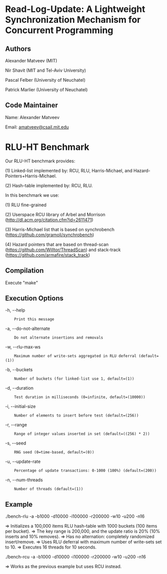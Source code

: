 
Read-Log-Update: A Lightweight Synchronization Mechanism for Concurrent Programming
===================================================================================

Authors
-------
Alexander Matveev (MIT)

Nir Shavit (MIT and Tel-Aviv University)

Pascal Felber (University of Neuchatel)

Patrick Marlier (University of Neuchatel)

Code Maintainer
---------------
Name:  Alexander Matveev

Email: amatveev@csail.mit.edu

RLU-HT Benchmark
================
Our RLU-HT benchmark provides:

(1) Linked-list implemented by: RCU, RLU, Harris-Michael, and Hazard-Pointers+Harris-Michael.

(2) Hash-table implemented by: RCU, RLU.

In this benchmark we use:

(1) RLU fine-grained

(2) Userspace RCU library of Arbel and Morrison (http://dl.acm.org/citation.cfm?id=2611471)

(3) Harris-Michael list that is based on synchrobench (https://github.com/gramoli/synchrobench)

(4) Hazard pointers that are based on thread-scan (https://github.com/Willtor/ThreadScan) and stack-track (https://github.com/armafire/stack_track)

Compilation
-----------
Execute "make"

Execution Options
-----------------
  -h, --help
        
        Print this message

  -a, --do-not-alternate
	    
        Do not alternate insertions and removals

  -w, --rlu-max-ws
	    
        Maximum number of write-sets aggregated in RLU deferral (default=(1))

  -b, --buckets
        
        Number of buckets (for linked-list use 1, default=(1))

  -d, --duration <int>
        
        Test duration in milliseconds (0=infinite, default=(10000))

  -i, --initial-size <int>
        
        Number of elements to insert before test (default=(256))

  -r, --range <int>
        
        Range of integer values inserted in set (default=((256) * 2))

  -s, --seed <int>
        
        RNG seed (0=time-based, default=(0))

  -u, --update-rate <int>
        
        Percentage of update transactions: 0-1000 (100%) (default=(200))

  -n, --num-threads <int>
	    
        Number of threads (default=(1))

Example
-------
./bench-rlu -a -b1000 -d10000 -i100000 -r200000 -w10 -u200 -n16

  => Initializes a 100,000 items RLU hash-table with 1000 buckets (100 items per bucket).
  => The key range is 200,000, and the update ratio is 20% (10% inserts and 10% removes).
  => Has no alternation: completely randomized insert/remove.
  => Uses RLU deferral with maximum number of write-sets set to 10.
  => Executes 16 threads for 10 seconds.
 
./bench-rcu -a -b1000 -d10000 -i100000 -r200000 -w10 -u200 -n16

  => Works as the previous example but uses RCU instead.

